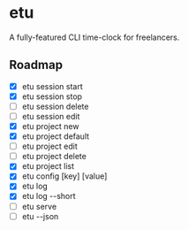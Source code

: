 # etu

A fully-featured CLI time-clock for freelancers.

## Roadmap

- [x] etu session start
- [x] etu session stop
- [ ] etu session delete
- [ ] etu session edit
- [x] etu project new
- [x] etu project default
- [ ] etu project edit
- [ ] etu project delete
- [x] etu project list
- [x] etu config [key] [value]
- [x] etu log
- [x] etu log --short
- [ ] etu serve
- [ ] etu --json
